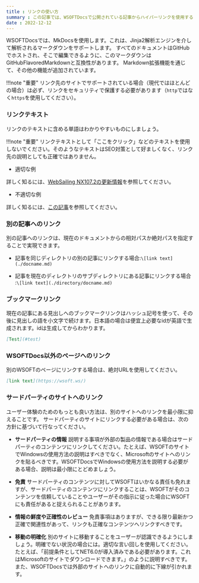 ```yaml
---
title : リンクの使い方
summary : この記事では、WSOFTDocsで公開されている記事からハイパーリンクを使用する方法について説明します
date : 2022-12-12
---
```


WSOFTDocsでは、MkDocsを使用します。これは、Jinja2解析エンジンを介して解析されるマークダウンをサポートします。
すべてのドキュメントはGitHubでホストされ、そこで編集できるように、このマークダウンはGitHubFlavoredMarkdownと互換性があります。
Markdown拡張機能を通じて、その他の機能が追加されています。

!!!note "重要"
    リンク先のサイトでサポートされている場合（現代ではほとんどの場合）は必ず、リンクをセキュリティで保護する必要があります（`http`ではなく`https`を使用してください）。
    
### リンクテキスト
リンクのテキストに含める単語はわかりやすいものにしましょう。

!!!note "重要"
    リンクテキストとして「ここをクリック」などのテキストを使用しないでください。そのようなテキストはSEO対策として好ましくなく、リンク先の説明としても正確ではありません。

* 適切な例

詳しく知るには、[WebSailing NX107.2の更新情報](/websailing/changelog/1072)を参照してください。

* 不適切な例

詳しく知るには、[この記事](/websailing/changelog/1072)を参照してください。

### 別の記事へのリンク
別の記事へのリンクは、現在のドキュメントからの相対パスか絶対パスを指定することで実現できます。

* 記事を同じディレクトリの別の記事にリンクする場合:`\[link text](./docname.md)`

* 記事を現在のディレクトリのサブディレクトリにある記事にリンクする場合 :`\[link text](./directory/docname.md)`

### ブックマークリンク
現在の記事にある見出しへのブックマークリンクはハッシュ記号を使って、その後に見出しの語を小文字で続けます。日本語の場合は便宜上必要なidが英語で生成されます。idは生成してからわかります。

```md title="Markdown"
[Test](#test)
```
### WSOFTDocs以外のページへのリンク
別のWSOFTのページにリンクする場合は、絶対URLを使用してください。

```md title="markdown"
[link text](https://wsoft.ws/)
```

### サードパーティのサイトへのリンク
ユーザー体験のためのもっとも良い方法は、別のサイトへのリンクを最小限に抑えることです。
サードパーティのサイトにリンクする必要がある場合は、次の方針に基づいて行なってください。

* **サードパーティの情報** 説明する事項が外部の製品の情報である場合はサードパーティのコンテンツにリンクしてください。たとえば、WSOFTのサイトでWindowsの使用方法の説明はすべきでなく、Microsoftのサイトへのリンクを貼るべきです。WSOFTDocsでWindowsの使用方法を説明する必要がある場合、説明は最小限にとどめましょう。

* **免責** サードパーティのコンテンツに対してWSOFTはいかなる責任も免れますが、サードパーティのコンテンツにリンクすることは、WSOFTがそのコンテンツを信頼していることやユーザーがその指示に従った場合にWSOFTにも責任があると捉えられることがあります。

* **情報の鮮度や正確性のレビュー** 免責事項はありますが、できる限り最新かつ正確で関連性があって、リンクも正確なコンテンツへリンクすべきです。

* **移動の明確化** 別のサイトに移動することをユーザーが認識できるようにしましょう。明確でない状況の場合には。適切な言い回しを使用してください。たとえば、「前提条件としてNET6.0が導入済みである必要があります。これはMicrosoftのサイトでダウンロードできます。」のように説明すべきです。また、WSOFTDocsでは外部のサイトへのリンクに自動的に下線が引かれます。

